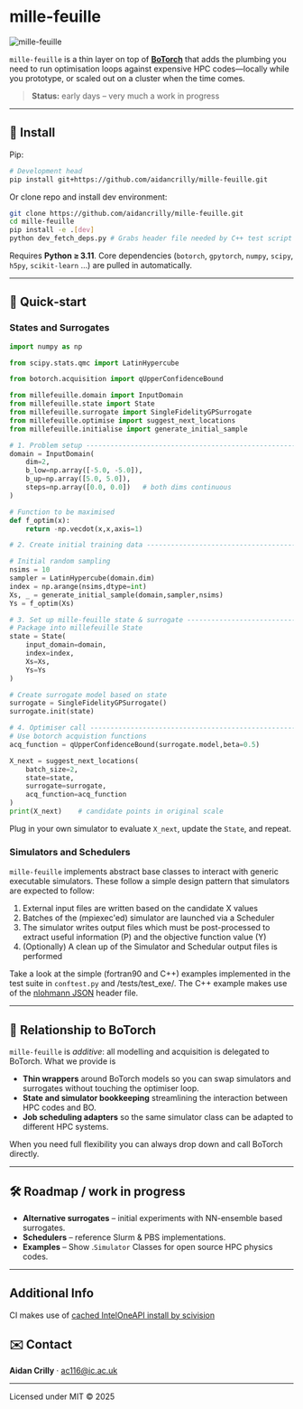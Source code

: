 # mille-feuille


![mille-feuille](https://github.com/aidancrilly/mille-feuille/blob/main/MF_logo.webp?raw=true)

`mille‑feuille` is a thin layer on top of [**BoTorch**](https://botorch.org/) that adds the plumbing you need to run optimisation loops against expensive HPC codes—locally while you prototype, or scaled out on a cluster when the time comes.

> **Status:** early days – very much a work in progress

---

## 🔧 Install

Pip:

```bash
# Development head
pip install git+https://github.com/aidancrilly/mille-feuille.git
```

Or clone repo and install dev environment:

```bash
git clone https://github.com/aidancrilly/mille-feuille.git
cd mille-feuille
pip install -e .[dev]
python dev_fetch_deps.py # Grabs header file needed by C++ test script
```

Requires **Python ≥ 3.11**. Core dependencies (`botorch`, `gpytorch`, `numpy`, `scipy`, `h5py`, `scikit‑learn` …) are pulled in automatically.

---

## 🚀 Quick‑start

### States and Surrogates

```python
import numpy as np

from scipy.stats.qmc import LatinHypercube

from botorch.acquisition import qUpperConfidenceBound

from millefeuille.domain import InputDomain
from millefeuille.state import State
from millefeuille.surrogate import SingleFidelityGPSurrogate
from millefeuille.optimise import suggest_next_locations
from millefeuille.initialise import generate_initial_sample

# 1. Problem setup ----------------------------------------------------------
domain = InputDomain(
    dim=2,
    b_low=np.array([-5.0, -5.0]),
    b_up=np.array([5.0, 5.0]),
    steps=np.array([0.0, 0.0])   # both dims continuous
)

# Function to be maximised
def f_optim(x):
    return -np.vecdot(x,x,axis=1)

# 2. Create initial training data -------------------------------------------

# Initial random sampling
nsims = 10
sampler = LatinHypercube(domain.dim)
index = np.arange(nsims,dtype=int)
Xs, _ = generate_initial_sample(domain,sampler,nsims)
Ys = f_optim(Xs)

# 3. Set up mille-feuille state & surrogate ---------------------------------
# Package into millefeuille State
state = State(
	input_domain=domain,
	index=index,
	Xs=Xs,
	Ys=Ys
)

# Create surrogate model based on state
surrogate = SingleFidelityGPSurrogate()
surrogate.init(state)

# 4. Optimiser call ---------------------------------------------------------
# Use botorch acquistion functions
acq_function = qUpperConfidenceBound(surrogate.model,beta=0.5)

X_next = suggest_next_locations(
    batch_size=2,
    state=state,
    surrogate=surrogate,
    acq_function=acq_function
)
print(X_next)    # candidate points in original scale
```

Plug in your own simulator to evaluate `X_next`, update the `State`, and repeat.

### Simulators and Schedulers

`mille‑feuille` implements abstract base classes to interact with generic executable simulators. These follow a simple design pattern that simulators are expected to follow:

1. External input files are written based on the candidate X values
2. Batches of the (mpiexec'ed) simulator are launched via a Scheduler
3. The simulator writes output files which must be post-processed to extract useful information (P) and the objective function value (Y)
4. (Optionally) A clean up of the Simulator and Schedular output files is performed

Take a look at the simple (fortran90 and C++) examples implemented in the test suite in `conftest.py` and /tests/test_exe/. The C++ example makes use of the [nlohmann JSON](https://github.com/nlohmann/json) header file.

---

## 🤝 Relationship to BoTorch

`mille‑feuille` is *additive*: all modelling and acquisition is delegated to BoTorch. What we provide is

- **Thin wrappers** around BoTorch models so you can swap simulators and surrogates without touching the optimiser loop.
- **State and simulator bookkeeping** streamlining the interaction between HPC codes and BO.
- **Job scheduling adapters** so the same simulator class can be adapted to different HPC systems.

When you need full flexibility you can always drop down and call BoTorch directly.

---

## 🛠️ Roadmap / work in progress

- **Alternative surrogates** – initial experiments with NN-ensemble based surrogates.
- **Schedulers** – reference Slurm & PBS implementations.
- **Examples** – Show .`Simulator` Classes for open source HPC physics codes.

---

## Additional Info

CI makes use of [cached IntelOneAPI install by scivision](https://gist.github.com/scivision/b22455e3322826a1c385d5d4b1a8d25e)

## ✉️ Contact

**Aidan Crilly** · [ac116@ic.ac.uk](mailto\:ac116@ic.ac.uk)

---

Licensed under MIT © 2025
